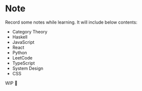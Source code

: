 # Note

Record some notes while learning. It will include below contents:

- Category Theory
- Haskell
- JavaScript
- React
- Python
- LeetCode
- TypeScript
- System Design
- CSS



WIP 🚧